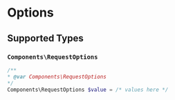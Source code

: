 # Options


## Supported Types

### `Components\RequestOptions`

```php
/**
* @var Components\RequestOptions
*/
Components\RequestOptions $value = /* values here */
```

